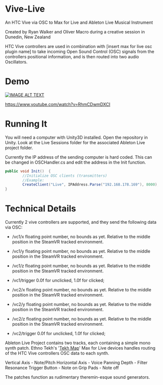 # Vive-Live
An HTC Vive via OSC to Max for Live and Ableton Live Musical Instrument

Created by Ryan Walker and Oliver Macro during a creative session in Dunedin, New Zealand

HTC Vive controllers are used in combination with [insert max for live osc plugin name] to take incoming Open Sound Control (OSC) signals from the controllers positional information, and is then routed into two audio Oscillators.

# Demo

[![IMAGE ALT TEXT](http://img.youtube.com/vi/RhmCDwmDXCI/0.jpg)](http://www.youtube.com/watch?v=RhmCDwmDXCI "Vive Live Demo 01 ")

https://www.youtube.com/watch?v=RhmCDwmDXCI

# Running It
  
You will need a computer with Unity3D installed. Open the repository in Unity. Look at the Live Sessions folder for the associated Ableton Live project folder. 

Currently the IP address of the sending computer is hard coded. This can be changed in OSCHandler.cs and edit the address in the Init function.
```csharp
public void Init()  {
        //Initialize OSC clients (transmitters)
        //Example:		
        CreateClient("Live", IPAddress.Parse("192.168.178.169"), 8000);
}
```

# Technical Details

Currently 2 vive controllers are supported, and they send the following data via OSC:
* /vc1/x floating point number, no bounds as yet. Relative to the middle position in the SteamVR tracked environment.
* /vc1/y floating point number, no bounds as yet. Relative to the middle position in the SteamVR tracked environment.
* /vc1/z floating point number, no bounds as yet. Relative to the middle position in the SteamVR tracked environment.
* /vc1/trigger 0.0f for unclicked, 1.0f for clicked;

* /vc2/x floating point number, no bounds as yet. Relative to the middle position in the SteamVR tracked environment.
* /vc2/y floating point number, no bounds as yet. Relative to the middle position in the SteamVR tracked environment.
* /vc2/z floating point number, no bounds as yet. Relative to the middle position in the SteamVR tracked environment.
* /vc2/trigger 0.0f for unclicked, 1.0f for clicked;

Ableton Live Project contains two tracks, each containing a simple mono synth patch. Ethno Tekh's '[Tekh Map](http://www.ethnotekh.com/software/tekh-map/)' Max for Live devices handles routing of the HTC Vive controllers OSC data to each synth. 

Vertical Axis - Note/Pitch
Horizontal Axis - Voice Panning
Depth - Filter Resonance
Trigger Button - Note on
Grip Pads - Note off

The patches function as rudimentary theremin-esque sound generators.
